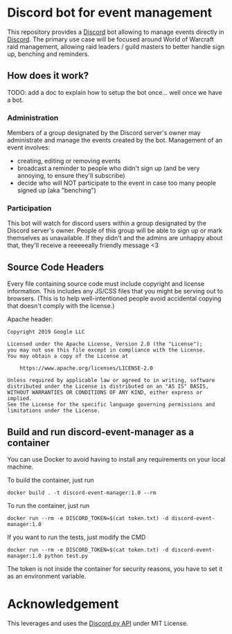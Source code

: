# Discord bot for event management

This repository provides a [Discord][discord] bot allowing to manage events
directly in [Discord][discord]. The primary use case will be focused around
World of Warcraft raid management, allowing raid leaders / guild masters to
better handle sign up, benching and reminders.

## How does it work?

TODO: add a doc to explain how to setup the bot once... well once we have a bot.

### Administration

Members of a group designated by the Discord server's owner may administrate and
manage the events created by the bot. Management of an event involves:

- creating, editing or removing events
- broadcast a reminder to people who didn't sign up (and be very annoying, to
ensure they'll subscribe)
- decide who will NOT participate to the event in case too many people signed up
(aka "benching")

### Participation

This bot will watch for discord users within a group designated by the Discord
server's owner. People of this group will be able to sign up or mark themselves
as unavailable. If they didn't and the admins are unhappy about that, they'll
receive a reeeeeally friendly message <3

## Source Code Headers

Every file containing source code must include copyright and license
information. This includes any JS/CSS files that you might be serving out to
browsers. (This is to help well-intentioned people avoid accidental copying that
doesn't comply with the license.)

Apache header:

    Copyright 2019 Google LLC

    Licensed under the Apache License, Version 2.0 (the "License");
    you may not use this file except in compliance with the License.
    You may obtain a copy of the License at

        https://www.apache.org/licenses/LICENSE-2.0

    Unless required by applicable law or agreed to in writing, software
    distributed under the License is distributed on an "AS IS" BASIS,
    WITHOUT WARRANTIES OR CONDITIONS OF ANY KIND, either express or implied.
    See the License for the specific language governing permissions and
    limitations under the License.

## Build and run discord-event-manager as a container

You can use Docker to avoid having to install any requirements on your local machine.

To build the container, just run

```
docker build . -t discord-event-manager:1.0 --rm
```

To run the container, just run

```
docker run --rm -e DISCORD_TOKEN=$(cat token.txt) -d discord-event-manager:1.0
```

If you want to run the tests, just modify the CMD

```
docker run --rm -e DISCORD_TOKEN=$(cat token.txt) -d discord-event-manager:1.0 python test.py
```

The token is not inside the container for security reasons, you have to set it as an environment variable.

# Acknowledgement

This leverages and uses the [Discord.py API][discordpy] under MIT License.

[discord]: http://discordapp.com/
[discordpy]: https://github.com/Rapptz/discord.py
